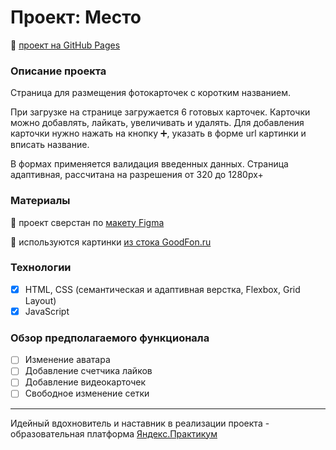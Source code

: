 # Проект: Место

:link: [проект на GitHub Pages](https://uralyanka.github.io/mesto/)

### Описание проекта

Cтраница для размещения фотокарточек с коротким названием.

При загрузке на странице загружается 6 готовых карточек.
Карточки можно добавлять, лайкать, увеличивать и удалять.
Для добавления карточки нужно нажать на кнопку :heavy_plus_sign:, указать в форме url картинки и вписать название.

В формах применяется валидация введенных данных.
Страница адаптивная, рассчитана на разрешения от 320 до 1280px+

### Материалы

:link: проект сверстан по [макету Figma](https://www.figma.com/file/2cn9N9jSkmxD84oJik7xL7/JavaScript.-Sprint-4?node-id=0%3A1)

:link: используются картинки [из стока GoodFon.ru](https://www.goodfon.ru/)

### Технологии

- [x] HTML, CSS (cемантическая и адаптивная верстка, Flexbox, Grid Layout)
- [x] JavaScript

### Обзор предполагаемого функционала
- [ ] Изменение аватара
- [ ] Добавление счетчика лайков
- [ ] Добавление видеокарточек
- [ ] Свободное изменение сетки

---
Идейный вдохновитель и наставник в реализации проекта - образовательная платформа [Яндекс.Практикум](https://practicum.yandex.ru/)

